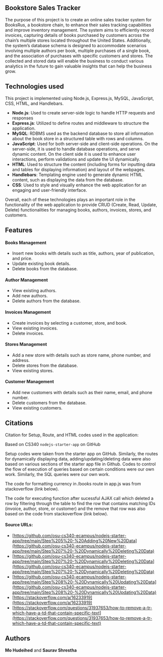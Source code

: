 ## Bookstore Sales Tracker
The purpose of this project is to create an online sales tracker system for BooksRus, a bookstore chain, to enhance their sales tracking capabilities and improve inventory management. The system aims to efficiently record invoices, capturing details of books purchased by customers across the chain’s multiple stores located throughout the United States. Additionally, the system’s database schema is designed to accommodate scenarios involving multiple authors per book, multiple purchases of a single book, and the association of purchases with specific customers and stores. The collected and stored data will enable the business to conduct various analytics in the future to gain valuable insights that can help the business grow.

## Technologies used
This project is implemented using Node.js, Express.js, MySQL, JavaScript, CSS, HTML, and Handlebars.

- **Node.js**: Used to create server-side logic to handle HTTP requests and responses
- **Express.js**: Utilized to define routes and middleware to structure the application.
- **MySQL**: RDBMS used as the backend database to store all information about the book store in a structured table with rows and columns.
- **JavaScript**: Used for both server-side and client-side operations. On the server-side, it is used to handle database operations, and serve dynamic content. On the client side it is used to enhance user interactions, perform validations and update the UI dynamically.
- **HTML**: Used to structure the content (including forms for inputting data and tables for displaying information) and layout of the webpages.
- **Handlebars**: Templating engine used to generate dynamic HTML content, such as displaying the data from the database.
- **CSS**: Used to style and visually enhance the web application for an engaging and user-friendly interface.

Overall, each of these technologies plays an important role in the functionality of the web application to provide CRUD (Create, Read, Update, Delete) functionalities for managing books, authors, invoices, stores, and customers.

## Features

#### Books Management
- Insert new books with details such as title, authors, year of publication, and price.
- Update existing book details.
- Delete books from the database.

#### Author Management
- View existing authors.
- Add new authors.
- Delete authors from the database.

#### Invoices Management
- Create invoices by selecting a customer, store, and book.
- View existing invoices.
- Delete invoices.

#### Stores Management
- Add a new store with details such as store name, phone number, and address.
- Delete stores from the database.
- View existing stores.

#### Customer Management
- Add new customers with details such as their name, email, and phone number.
- Delete customers from the database.
- View existing customers.

## Citations
Citation for Setup, Route, and HTML codes used in the application:

Based on CS340 `nodejs-starter-app` on GitHub

Setup codes were taken from the starter app on GitHub. Similarly, the routes for dynamically displaying data, adding/updating/deleting data were also based on various sections of the starter app file in Github. Codes to control the flow of execution of queries based on certain conditions were our own work. Similarly, the SQL queries were our own work.

The code for formatting currency in /books route in app.js was from stackoverflow (link below).

The code for executing function after sucessful AJAX call which deleted a row by filtering through the table to find the row that contains matching IDs (invoice, author, store, or customer) and the remove that row was also based on the code from stackoverflow (link below). 

#### Source URLs:
- [https://github.com/osu-cs340-ecampus/nodejs-starter-app/tree/main/Step%205%20-%20Adding%20New%20Data](https://github.com/osu-cs340-ecampus/nodejs-starter-app/tree/main/Step%207%20-%20Dynamically%20Deleting%20Data)
- [https://github.com/osu-cs340-ecampus/nodejs-starter-app/tree/main/Step%207%20-%20Dynamically%20Deleting%20Data](https://github.com/osu-cs340-ecampus/nodejs-starter-app/tree/main/Step%207%20-%20Dynamically%20Deleting%20Data)
- [https://github.com/osu-cs340-ecampus/nodejs-starter-app/tree/main/Step%208%20-%20Dynamically%20Updating%20Data](https://github.com/osu-cs340-ecampus/nodejs-starter-app/tree/main/Step%208%20-%20Dynamically%20Updating%20Data)
- [https://stackoverflow.com/a/16233919](https://stackoverflow.com/a/16233919)
- [https://stackoverflow.com/questions/31937653/how-to-remove-a-tr-which-have-a-td-that-contain-specific-text](https://stackoverflow.com/questions/31937653/how-to-remove-a-tr-which-have-a-td-that-contain-specific-text)  

## Authors
**Mo Hudeihed** and **Saurav Shrestha**
